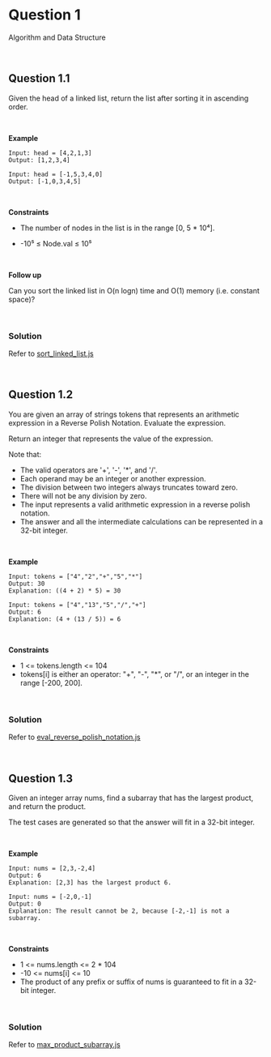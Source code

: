 # Question 1 

Algorithm and Data Structure

<br />

## Question 1.1

Given the head of a linked list, return the list after sorting it in ascending order.

<br />

**Example**

```
Input: head = [4,2,1,3]
Output: [1,2,3,4]
```

```
Input: head = [-1,5,3,4,0]
Output: [-1,0,3,4,5]
```

<br />

**Constraints**

- The number of nodes in the list is in the range [0, 5 * 10⁴].

- -10⁵ ≤ Node.val ≤ 10⁵

<br />

**Follow up**

Can you sort the linked list in O(n logn) time and O(1) memory (i.e. constant space)?

<br />

### Solution

Refer to [sort_linked_list.js](solutions/sort_linked_list.js)

<br />

## Question 1.2

You are given an array of strings tokens that represents an arithmetic expression in a Reverse Polish Notation. Evaluate the expression. 

Return an integer that represents the value of the expression.

Note that:

- The valid operators are '+', '-', '*', and '/'.
- Each operand may be an integer or another expression.
- The division between two integers always truncates toward zero.
- There will not be any division by zero.
- The input represents a valid arithmetic expression in a reverse polish notation.
- The answer and all the intermediate calculations can be represented in a 32-bit integer.

<br />

**Example**

```
Input: tokens = ["4","2","+","5","*"] 
Output: 30 
Explanation: ((4 + 2) * 5) = 30
```

```
Input: tokens = ["4","13","5","/","+"] 
Output: 6 
Explanation: (4 + (13 / 5)) = 6
```

<br />

**Constraints**

- 1 <= tokens.length <= 104 
- tokens[i] is either an operator: "+", "-", "*", or "/", or an integer in the range [-200, 200].

<br />

### Solution

Refer to [eval_reverse_polish_notation.js](solutions/eval_reverse_polish_notation.js)

<br />

## Question 1.3

Given an integer array nums, find a subarray that has the largest product, and return the product.

The test cases are generated so that the answer will fit in a 32-bit integer.

<br />

**Example**

```
Input: nums = [2,3,-2,4] 
Output: 6 
Explanation: [2,3] has the largest product 6.
```

```
Input: nums = [-2,0,-1] 
Output: 0 
Explanation: The result cannot be 2, because [-2,-1] is not a subarray.
```

<br />

**Constraints**

- 1 <= nums.length <= 2 * 104
- -10 <= nums[i] <= 10
- The product of any prefix or suffix of nums is guaranteed to fit in a 32-bit integer.

<br />

### Solution

Refer to [max_product_subarray.js](solutions/max_product_subarray.js)
